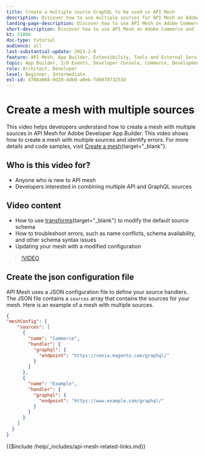```yaml
---
title: Create a multiple source GraphQL to be used in API Mesh
description: Discover how to use multiple sources for API Mesh on Adobe Commerce and [!DNL Adobe App Builder]. Learn about some common errors and how to resolve them.
landing-page-description: Discover how to use API Mesh on Adobe Commerce and [!DNL Adobe App Builder]. Learn about creating a mesh that has multiple sources and how to resolve some common errors.
short-description: Discover how to use API Mesh on Adobe Commerce and [!DNL Adobe App Builder]. Learn about creating a mesh that has multiple sources and how to resolve some common errors.
kt: 11804
doc-type: tutorial
audience: all
last-substantial-update: 2023-2-8
feature: API Mesh, App Builder, Extensibility, Tools and External Services, Backend Development
topic: App Builder, I/O Events, Developer Console, Commerce, Development, Integrations
role: Architect, Developer
level: Beginner, Intermediate
exl-id: d788a068-9d20-4db0-a0eb-fd897873253d
---
```

# Create a mesh with multiple sources

This video helps developers understand how to create a mesh with multiple sources in API Mesh for Adobe Developer App Builder. This video shows how to create a mesh with multiple sources and identify errors. For more details and code samples, visit [Create a mesh](https://developer.adobe.com/graphql-mesh-gateway/gateway/create-mesh/#create-a-mesh-1){target="_blank"}.

## Who is this video for?

* Anyone who is new to API mesh
* Developers interested in combining multiple API and GraphQL sources

## Video content

* How to use [transforms](https://developer.adobe.com/graphql-mesh-gateway/gateway/transforms/){target="_blank"} to modify the default source schema
* How to troubleshoot errors, such as name conflicts, schema availability, and other schema syntax issues
* Updating your mesh with a modified configuration

>[!VIDEO](https://video.tv.adobe.com/v/3414125?quality=12&learn=on)

## Create the json configuration file

API Mesh uses a JSON configuration file to define your source handlers. The JSON file contains a `sources` array that contains the sources for your mesh. Here is an example of a mesh with multiple sources.

```json
{
"meshConfig": {
    "sources": [
      {
        "name": "Commerce",
        "handler": {
          "graphql": {
            "endpoint": "https://venia.magento.com/graphql/"
          }
        }
      },
      {
        "name": "Example",
        "handler": {
          "graphql": {
            "endpoint": "https://www.example.com/graphql/"
          }
        }
      }
    ]
  }
}
```

{{$include /help/_includes/api-mesh-related-links.md}}

